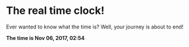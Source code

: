 # The real time clock!

Ever wanted to know what the time is? Well, your journey is about to end!

**The time is Nov 06, 2017, 02:54**